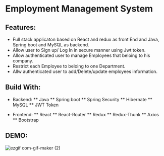 # Employment Management System

## Features:
 * Full stack applicaton based on React and redux as front End and Java, Spring boot and MySQL as backend.
 * Allow user to Sign up/ Log In in secure manner using Jwt token.
 * Allow authenticated user to manage Employees that beloing to his company.
 * Restrict each Employee to beloing to one Department. 
 * Allw authenticated user to add/Delete/update employees information.
 
 ## Build With: 
 
  * Backend:
    ** Java
    ** Spring boot
    ** Spring Security
    ** Hibernate
    ** MySQL
    ** JWT Token
  
  * Frontend:
    ** React 
    ** React-Router
    ** Redux
    ** Redux-Thunk
    ** Axios
    ** Bootstrap
  
 ## DEMO:
  
![ezgif com-gif-maker (2)](https://user-images.githubusercontent.com/36235992/128586504-397d543e-06f4-4c4f-b23e-89a0aefdd88c.gif)
